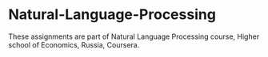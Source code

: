 # Natural-Language-Processing
These assignments are part of Natural Language Processing course, Higher school of Economics, Russia, Coursera.
